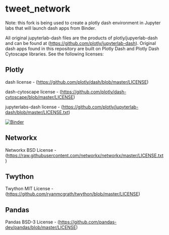 # tweet_network

Note: this fork is being used to create a plotly dash environment in Jupyter labs that will launch dash apps from Binder. 

All original jupyterlab-dash files are the products of plotly/jupyerlab-dash and can be found at (https://github.com/plotly/jupyterlab-dash). Original dash apps found in this repository are built on Plotly Dash and Plotly Dash Cytoscape libraries. See the following licenses:

## Plotly 
dash license - (https://github.com/plotly/dash/blob/master/LICENSE)

dash-cytoscape license - (https://github.com/plotly/dash-cytoscape/blob/master/LICENSE)

jupyterlabs-dash license - (https://github.com/plotly/jupyterlab-dash/blob/master/LICENSE.txt)

[![Binder](https://mybinder.org/badge_logo.svg)](https://mybinder.org/v2/gh/rmomizo/jupyterlab-dash/master?urlpath=lab/tree/rhetops4.ipynb)

## Networkx
Networkx BSD License - (https://raw.githubusercontent.com/networkx/networkx/master/LICENSE.txt)

## Twython
Twython MIT License - (https://github.com/ryanmcgrath/twython/blob/master/LICENSE)

## Pandas
Pandas BSD-3 License - (https://github.com/pandas-dev/pandas/blob/master/LICENSE)


